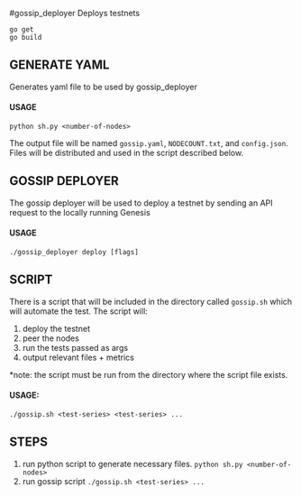 #gossip_deployer
Deploys testnets
```
go get
go build
```

## GENERATE YAML
Generates yaml file to be used by gossip_deployer
#### USAGE
`python sh.py <number-of-nodes>`

The output file will be named `gossip.yaml`, `NODECOUNT.txt`, and `config.json`.
Files will be distributed and used in the script described below.

## GOSSIP DEPLOYER
The gossip deployer will be used to deploy a testnet by sending an API request to the locally running Genesis
#### USAGE
`./gossip_deployer deploy [flags]`

## SCRIPT
There is a script that will be included in the directory called `gossip.sh` which will automate the test. The script will:
1. deploy the testnet
2. peer the nodes
3. run the tests passed as args
4. output relevant files + metrics

\*note: the script must be run from the directory where the script file exists.
#### USAGE:
`./gossip.sh <test-series> <test-series> ...`

## STEPS
1. run python script to generate necessary files.
`python sh.py <number-of-nodes>`
2. run gossip script
`./gossip.sh <test-series> ...`
